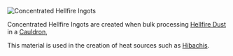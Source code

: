 ![Concentrated Hellfire Ingots](item:betterwithmods:material@17)

Concentrated Hellfire Ingots are created when bulk processing [Hellfire Dust](hellfire_dust.md) in a [Cauldron](../blocks/cauldron.md),
  

This material is used in the creation of heat sources such as [Hibachis](../blocks/hibachi.md).